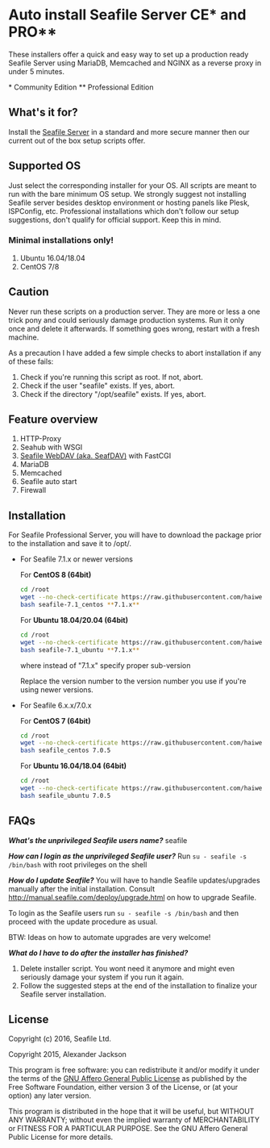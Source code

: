 # Auto install Seafile Server CE* and PRO**

These installers offer a quick and easy way to set up a production ready Seafile Server using MariaDB, Memcached and NGINX as a reverse proxy in under 5 minutes.

\* Community Edition
** Professional Edition

## What's it for?

Install the [Seafile Server](http://seafile.com/en/home/) in a standard and more secure manner then our current out of the box setup scripts offer.


## Supported OS

Just select the corresponding installer for your OS. All scripts are meant to run with the bare minimum OS setup. We strongly suggest not installing Seafile server besides desktop environment or hosting panels like Plesk, ISPConfig, etc. Professional installations which don't follow our setup suggestions, don't qualify for official support. Keep this in mind.

### Minimal installations only!

1. Ubuntu 16.04/18.04
2. CentOS 7/8

## Caution
Never run these scripts on a production server. They are more or less a one trick pony and could seriously damage production systems. Run it only once and
delete it afterwards. If something goes wrong, restart with a fresh machine.

As a precaution I have added a few simple checks to abort installation if any of these fails:

1. Check if you're running this script as root. If not, abort.
2. Check if the user "seafile" exists. If yes, abort.
3. Check if the directory "/opt/seafile" exists. If yes, abort.


## Feature overview
1. HTTP-Proxy
2. Seahub with WSGI
3. [Seafile WebDAV (aka. SeafDAV)](https://download.seafile.com/published/seafile-manual/extension/webdav.md) with FastCGI
4. MariaDB
5. Memcached
6. Seafile auto start
7. Firewall


## Installation

For Seafile Professional Server, you will have to download the package prior to the installation and save it to /opt/.

- For Seafile 7.1.x or newer versions

    For **CentOS 8 (64bit)**
    ```bash
    cd /root
    wget --no-check-certificate https://raw.githubusercontent.com/haiwen/seafile-server-installer/master/seafile-7.1_centos
    bash seafile-7.1_centos **7.1.x**
    ```
    
    For **Ubuntu 18.04/20.04 (64bit)**
    ```bash
    cd /root
    wget --no-check-certificate https://raw.githubusercontent.com/haiwen/seafile-server-installer/master/seafile-7.1_ubuntu
    bash seafile-7.1_ubuntu **7.1.x**
    ```
    where instead of "7.1.x" specify proper sub-version

    Replace the version number to the version number you use if you're using newer versions.

- For Seafile 6.x.x/7.0.x

    For **CentOS 7 (64bit)**
    ```bash
    cd /root
    wget --no-check-certificate https://raw.githubusercontent.com/haiwen/seafile-server-installer/master/seafile_centos
    bash seafile_centos 7.0.5
    ```
    
    For **Ubuntu 16.04/18.04 (64bit)**
    ```bash
    cd /root
    wget --no-check-certificate https://raw.githubusercontent.com/haiwen/seafile-server-installer/master/seafile_ubuntu
    bash seafile_ubuntu 7.0.5
    ```


## FAQs

***What's the unprivileged Seafile users name?***
seafile

***How can I login as the unprivileged Seafile user?***
Run `su - seafile -s /bin/bash` with root privileges on the shell

***How do I update Seafile?***
You will have to handle Seafile updates/upgrades manually after the initial installation. Consult http://manual.seafile.com/deploy/upgrade.html on how to upgrade Seafile.

To login as the Seafile users run `su - seafile -s /bin/bash` and then proceed with the update procedure as usual.

BTW: Ideas on how to automate upgrades are very welcome!

***What do I have to do after the installer has finished?***
1. Delete installer script. You wont need it anymore and might even seriously damage your system if you run it again.
2. Follow the suggested steps at the end of the installation to finalize your Seafile server installation.

## License

Copyright (c) 2016, Seafile Ltd.

Copyright 2015, Alexander Jackson

This program is free software: you can redistribute it and/or modify
it under the terms of the [GNU Affero General Public License](http://www.gnu.org/licenses/agpl-3.0.html) as published by
the Free Software Foundation, either version 3 of the License, or
(at your option) any later version.

This program is distributed in the hope that it will be useful,
but WITHOUT ANY WARRANTY; without even the implied warranty of
MERCHANTABILITY or FITNESS FOR A PARTICULAR PURPOSE.  See the
GNU Affero General Public License for more details.
